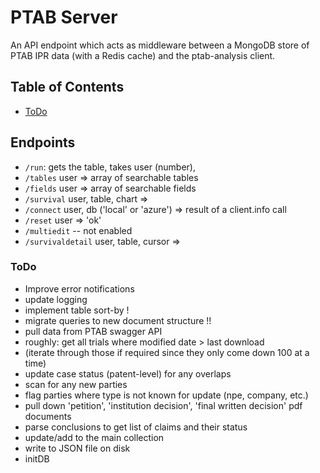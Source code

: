 # PTAB Server

An API endpoint which acts as middleware between a MongoDB store of PTAB IPR data (with a Redis cache) and the ptab-analysis client.

## Table of Contents

- [ToDo](#todo)

## Endpoints

- `/run`: gets the table, takes user (number), 
- `/tables` user => array of searchable tables
- `/fields` user => array of searchable fields
- `/survival` user, table, chart =>
- `/connect` user, db ('local' or 'azure') => result of a client.info call
- `/reset` user => 'ok'
- `/multiedit` -- not enabled
- `/survivaldetail` user, table, cursor => 

### ToDo

- Improve error notifications
- update logging
- implement table sort-by !
- migrate queries to new document structure !!
- pull data from PTAB swagger API
 - roughly: get all trials where modified date > last download
 - (iterate through those if required since they only come down 100 at a time)
 - update case status (patent-level) for any overlaps
 - scan for any new parties
 - flag parties where type is not known for update (npe, company, etc.)
 - pull down 'petition', 'institution decision', 'final written decision' pdf documents
 - parse conclusions to get list of claims and their status
 - update/add to the main collection
 - write to JSON file on disk
 - initDB